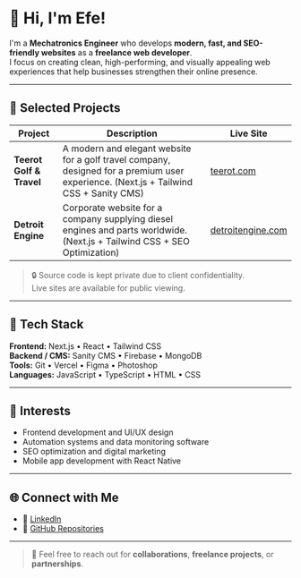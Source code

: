 # 👋 Hi, I'm Efe!

I'm a **Mechatronics Engineer** who develops **modern, fast, and SEO-friendly websites** as a **freelance web developer**.  
I focus on creating clean, high-performing, and visually appealing web experiences that help businesses strengthen their online presence.

---

## 🚀 Selected Projects

| Project | Description | Live Site |
|----------|--------------|-----------|
| **Teerot Golf & Travel** | A modern and elegant website for a golf travel company, designed for a premium user experience. (Next.js + Tailwind CSS + Sanity CMS) | [teerot.com](https://teerot.com) |
| **Detroit Engine** | Corporate website for a company supplying diesel engines and parts worldwide. (Next.js + Tailwind CSS + SEO Optimization) | [detroitengine.com](https://detroitengine.com.tr) |

> 🔒 Source code is kept private due to client confidentiality.  
> Live sites are available for public viewing.

---

## 🧠 Tech Stack

**Frontend:** Next.js • React • Tailwind CSS  
**Backend / CMS:** Sanity CMS • Firebase • MongoDB  
**Tools:** Git • Vercel • Figma • Photoshop  
**Languages:** JavaScript • TypeScript • HTML • CSS

---

## 🎯 Interests

- Frontend development and UI/UX design  
- Automation systems and data monitoring software  
- SEO optimization and digital marketing  
- Mobile app development with React Native  

---

## 🌐 Connect with Me

- 💼 [LinkedIn](https://www.linkedin.com/in/efeceka)  
- 🐙 [GitHub Repositories](https://github.com/efeceka?tab=repositories)  

---

> 💬 Feel free to reach out for **collaborations**, **freelance projects**, or **partnerships**.
